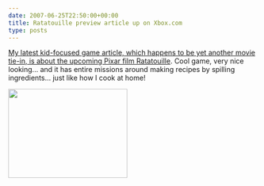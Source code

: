 ```yaml
---
date: 2007-06-25T22:50:00+00:00
title: Ratatouille preview article up on Xbox.com
type: posts
---
```

[My latest kid-focused game article, which happens to be yet another movie tie-in, is about the upcoming Pixar film Ratatouille](http://www.xbox.com/en-US/community/personality/xboxdad/2007/0620-ratatouille.htm). Cool game, very nice looking... and it has entire missions around making recipes by spilling ingredients... just like how I cook at home!

[<img height="180" src="http://www.duncanmackenzie.net/images/83a5c850-fc13-489f-baa0-802d9e115852.jpg" width="240" border="0" />](http://disney.go.com/disneypictures/ratatouille/main.html)
